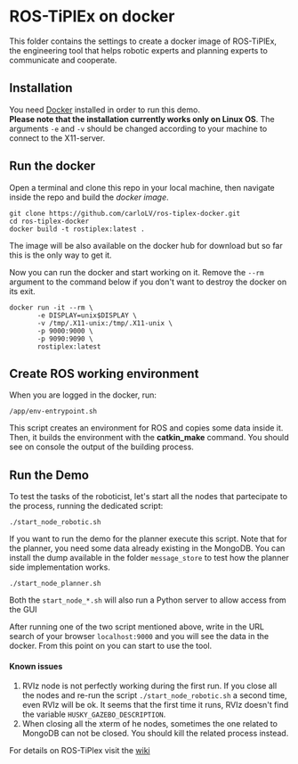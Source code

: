 # ROS-TiPlEx on docker
This folder contains the settings to create a docker image of ROS-TiPlEx,
the engineering tool that helps robotic experts and planning experts to communicate and cooperate.

## Installation
You need [Docker](https://www.docker.com/) installed in order to run this demo.    
**Please note that the installation currently works only on Linux OS**. The arguments  `-e` and `-v` should be changed according to your machine to connect to the X11-server.

## Run the docker
Open a terminal and clone this repo in your local machine, then navigate inside the repo and build the *docker image*.
```
git clone https://github.com/carloLV/ros-tiplex-docker.git
cd ros-tiplex-docker
docker build -t rostiplex:latest .
```
The image will be also available on the docker hub for download but so far this is the only way to get it.

Now you can run the docker and start working on it. Remove the `--rm` argument to the command below if you don't want to destroy the docker on its exit.     

```
docker run -it --rm \
       -e DISPLAY=unix$DISPLAY \
       -v /tmp/.X11-unix:/tmp/.X11-unix \
       -p 9000:9000 \
       -p 9090:9090 \
       rostiplex:latest
```

## Create ROS working environment
When you are logged in the docker, run:
```
/app/env-entrypoint.sh
```
This script creates an environment for ROS and copies some data inside it. Then, it builds the environment with the **catkin_make** command.
You should see on console the output of the building process.

## Run the Demo
To test the tasks of the roboticist, let's start all the nodes that partecipate to the process, running the dedicated script:
```
./start_node_robotic.sh
```
If you want to run the demo for the planner execute this script.
Note that for the planner, you need some data already existing in the MongoDB. You can install the dump available in the folder `message_store` to test
how the planner side implementation works.
```
./start_node_planner.sh
```
Both the `start_node_*.sh` will also run a Python server to allow access from the GUI

After running one of the two script mentioned above, write in the URL search of your browser `localhost:9000` and you will see the data in the docker.
From this point on you can start to use the tool.

#### Known issues
1. RVIz node is not perfectly working during the first run. If you close all the nodes and re-run the script `./start_node_robotic.sh` a second time, even RVIz will be ok.
It seems that the first time it runs, RVIz doesn't find the variable `HUSKY_GAZEBO_DESCRIPTION`.
1. When closing all the xterm of he nodes, sometimes the one related to MongoDB can not be closed. You should kill the related process instead.

For details on ROS-TiPlex visit the [wiki](https://github.com/carloLV/ROS-TiPlEx/wiki)

